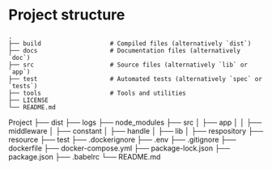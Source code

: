 


# Project structure

    .
    ├── build                   # Compiled files (alternatively `dist`)
    ├── docs                    # Documentation files (alternatively `doc`)
    ├── src                     # Source files (alternatively `lib` or `app`)
    ├── test                    # Automated tests (alternatively `spec` or `tests`)
    ├── tools                   # Tools and utilities
    ├── LICENSE
    └── README.md

Project
├── dist
├── logs
├── node_modules
├── src
│   ├── app
│   │   ├── middleware
│   ├── constant
│   ├── handle
│   ├── lib
│   ├── respository
├── resource
├── test
├── .dockerignore
├── .env
├── .gitignore
├── dockerfile
├── docker-compose.yml
├── package-lock.json
├── package.json
├── .babelrc
└── README.md
